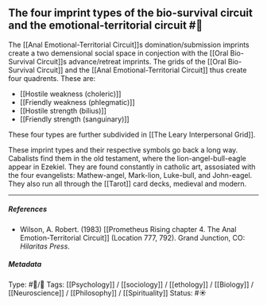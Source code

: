 ## The four imprint types of the bio-survival circuit and the emotional-territorial circuit  #🧠 

The [[Anal Emotional-Territorial Circuit]]s domination/submission imprints create a two demensional social space in conjection with the [[Oral Bio-Survival Circuit]]s advance/retreat imprints. The grids of the [[Oral Bio-Survival Circuit]] and the [[Anal Emotional-Territorial Circuit]] thus create four quadrents. These are: 

- [[Hostile weakness (choleric)]]
- [[Friendly weakness (phlegmatic)]]
- [[Hostile strength (bilius)]]
- [[Friendly strength (sanguinary)]]

These four types are further subdivided in [[The Leary Interpersonal Grid]].

These imprint types and their respective symbols go back a long way. Cabalists find them in the old testament, where the lion-angel-bull-eagle appear in Ezekiel. They are found constantly in catholic art, assosiated with the four evangelists: Mathew-angel, Mark-lion, Luke-bull, and John-eagel. They also run all through the [[Tarot]] card decks, medieval and modern. 

___

##### References

- Wilson, A. Robert. (1983) [[Prometheus Rising chapter 4. The Anal Emotion-Territorial Circuit]] (Location 777, 792). Grand Junction, CO: _Hilaritas Press_.

##### Metadata

Type: #🔵/🔵 
Tags: [[Psychology]] / [[sociology]] / [[ethology]] / [[Biology]] / [[Neuroscience]] / [[Philosophy]] / [[Spirituality]] 
Status: #☀️ 